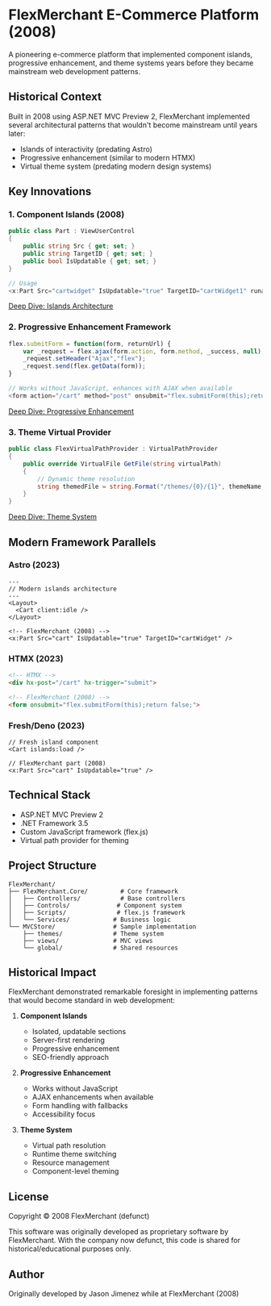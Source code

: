 
# FlexMerchant E-Commerce Platform (2008)

A pioneering e-commerce platform that implemented component islands, progressive enhancement, and theme systems years before they became mainstream web development patterns.

## Historical Context

Built in 2008 using ASP.NET MVC Preview 2, FlexMerchant implemented several architectural patterns that wouldn't become mainstream until years later:

- Islands of interactivity (predating Astro)
- Progressive enhancement (similar to modern HTMX)
- Virtual theme system (predating modern design systems)

## Key Innovations

### 1. Component Islands (2008)
```csharp
public class Part : ViewUserControl
{
    public string Src { get; set; }
    public string TargetID { get; set; }
    public bool IsUpdatable { get; set; }
}

// Usage
<x:Part Src="cartwidget" IsUpdatable="true" TargetID="cartWidget1" runat="server" />
```
[Deep Dive: Islands Architecture](docs/islands-2008.md)

### 2. Progressive Enhancement Framework
```javascript
flex.submitForm = function(form, returnUrl) {
    var _request = flex.ajax(form.action, form.method, _success, null);
    _request.setHeader("Ajax","flex");
    _request.send(flex.getData(form));
}

// Works without JavaScript, enhances with AJAX when available
<form action="/cart" method="post" onsubmit="flex.submitForm(this);return false;">
```
[Deep Dive: Progressive Enhancement](docs/progressive-enhancement.md)

### 3. Theme Virtual Provider
```csharp
public class FlexVirtualPathProvider : VirtualPathProvider
{
    public override VirtualFile GetFile(string virtualPath)
    {
        // Dynamic theme resolution
        string themedFile = string.Format("/themes/{0}/{1}", themeName, fileName);
    }
}
```
[Deep Dive: Theme System](docs/theme-system.md)

## Modern Framework Parallels

### Astro (2023)
```astro
---
// Modern islands architecture
---
<Layout>
  <Cart client:idle />
</Layout>

<!-- FlexMerchant (2008) -->
<x:Part Src="cart" IsUpdatable="true" TargetID="cartWidget" />
```

### HTMX (2023)
```html
<!-- HTMX -->
<div hx-post="/cart" hx-trigger="submit">

<!-- FlexMerchant (2008) -->
<form onsubmit="flex.submitForm(this);return false;">
```

### Fresh/Deno (2023)
```tsx
// Fresh island component
<Cart islands:load />

// FlexMerchant part (2008)
<x:Part Src="cart" IsUpdatable="true" />
```

## Technical Stack

- ASP.NET MVC Preview 2
- .NET Framework 3.5
- Custom JavaScript framework (flex.js)
- Virtual path provider for theming

## Project Structure

```
FlexMerchant/
├── FlexMerchant.Core/         # Core framework
│   ├── Controllers/           # Base controllers
│   ├── Controls/             # Component system
│   ├── Scripts/              # flex.js framework
│   └── Services/            # Business logic
└── MVCStore/                # Sample implementation
    ├── themes/              # Theme system
    ├── views/               # MVC views
    └── global/              # Shared resources
```

## Historical Impact

FlexMerchant demonstrated remarkable foresight in implementing patterns that would become standard in web development:

1. **Component Islands**
   - Isolated, updatable sections
   - Server-first rendering
   - Progressive enhancement
   - SEO-friendly approach

2. **Progressive Enhancement**
   - Works without JavaScript
   - AJAX enhancements when available
   - Form handling with fallbacks
   - Accessibility focus

3. **Theme System**
   - Virtual path resolution
   - Runtime theme switching
   - Resource management
   - Component-level theming

## License

Copyright © 2008 FlexMerchant (defunct)

This software was originally developed as proprietary software by FlexMerchant. With the company now defunct, this code is shared for historical/educational purposes only.

## Author

Originally developed by Jason Jimenez while at FlexMerchant (2008)
